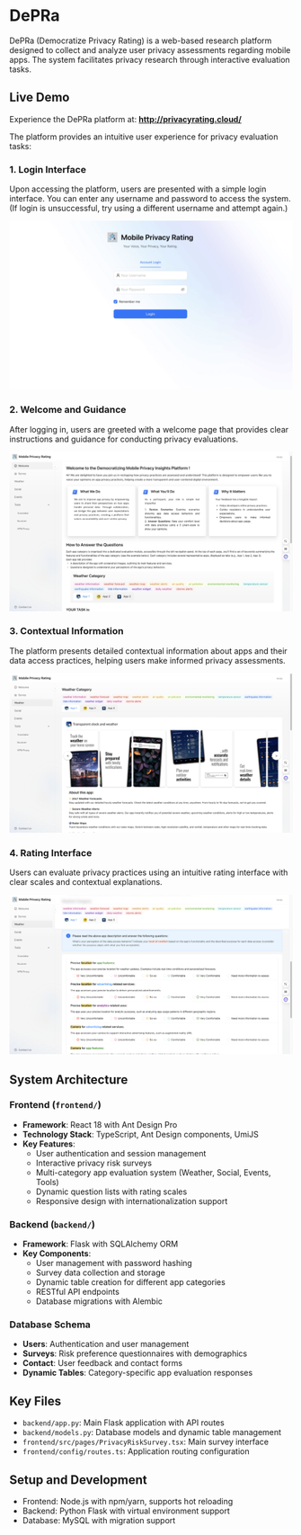 # DePRa

DePRa (Democratize Privacy Rating) is a web-based research platform designed to collect and analyze user privacy assessments regarding mobile apps. 
The system facilitates privacy research through interactive evaluation tasks.

## Live Demo

Experience the DePRa platform at: **http://privacyrating.cloud/**

The platform provides an intuitive user experience for privacy evaluation tasks:

### 1. Login Interface
Upon accessing the platform, users are presented with a simple login interface. You can enter any username and password to access the system. (If login is unsuccessful, try using a different username and attempt again.)

![Login Interface](screenshot/login.png)

### 2. Welcome and Guidance
After logging in, users are greeted with a welcome page that provides clear instructions and guidance for conducting privacy evaluations.

![Welcome Page](screenshot/welcome.png)

### 3. Contextual Information
The platform presents detailed contextual information about apps and their data access practices, helping users make informed privacy assessments.

![Contextual Information](screenshot/context.png)

### 4. Rating Interface
Users can evaluate privacy practices using an intuitive rating interface with clear scales and contextual explanations.

![Rating Interface](screenshot/rating.png)

## System Architecture

### Frontend (`frontend/`)
- **Framework**: React 18 with Ant Design Pro
- **Technology Stack**: TypeScript, Ant Design components, UmiJS
- **Key Features**:
  - User authentication and session management
  - Interactive privacy risk surveys
  - Multi-category app evaluation system (Weather, Social, Events, Tools)
  - Dynamic question lists with rating scales
  - Responsive design with internationalization support

### Backend (`backend/`)
- **Framework**: Flask with SQLAlchemy ORM
- **Key Components**:
  - User management with password hashing
  - Survey data collection and storage
  - Dynamic table creation for different app categories
  - RESTful API endpoints
  - Database migrations with Alembic

### Database Schema
- **Users**: Authentication and user management
- **Surveys**: Risk preference questionnaires with demographics
- **Contact**: User feedback and contact forms
- **Dynamic Tables**: Category-specific app evaluation responses


## Key Files
- `backend/app.py`: Main Flask application with API routes
- `backend/models.py`: Database models and dynamic table management
- `frontend/src/pages/PrivacyRiskSurvey.tsx`: Main survey interface
- `frontend/config/routes.ts`: Application routing configuration

## Setup and Development
- Frontend: Node.js with npm/yarn, supports hot reloading
- Backend: Python Flask with virtual environment support
- Database: MySQL with migration support